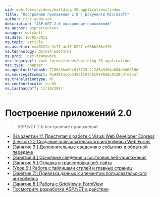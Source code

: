 ```yaml
---
uid: web-forms/videos/building-20-applications/index
title: "Построение приложений 2.0 | Документы Microsoft"
author: rick-anderson
description: "ASP.NET 2.0 построение приложений"
ms.author: aspnetcontent
manager: wpickett
ms.date: 10/05/2011
ms.topic: article
ms.assetid: ea40322d-2e77-4c37-8227-e650b286e373
ms.technology: dotnet-webforms
ms.prod: .net-framework
msc.legacyurl: /web-forms/videos/building-20-applications
msc.type: chapter
ms.openlocfilehash: 7260e5ba8bc913729c21245a3904a684d94086dd
ms.sourcegitcommit: 9a9483aceb34591c97451997036a9120c3fe2baf
ms.translationtype: MT
ms.contentlocale: ru-RU
ms.lasthandoff: 11/10/2017
---
```

<a name="building-20-applications"></a>Построение приложений 2.0
====================
> ASP.NET 2.0 построение приложений


- [[На занятии 1:] Приступая к работе с Visual Web Developer Express](lesson-1-getting-started-with-visual-web-developer-express.md)
- [[Lesson 2:] Создание пользовательского интерфейса Web Forms](lesson-2-creating-a-web-forms-user-interface.md)
- [[Занятие 3:] Дополнительные сведения о событиях и обратной передаче](lesson-3-understanding-more-about-events-and-postback.md)
- [[Занятия 4:] Основные сведения о состоянии веб-приложения](lesson-4-understanding-web-application-state.md)
- [[Занятие 5:] Отладка и трассировка веб-сайта](lesson-5-debugging-and-tracing-your-website.md)
- [[Урок 6:] Работа с таблицами стилей и главных страниц](lesson-6-working-with-stylesheets-and-master-pages.md)
- [[Занятие 7:] Привязка данных к элементам пользовательского интерфейса](lesson-7-databinding-to-user-interface-controls.md)
- [[Занятие 8:] Работа с GridView и FormView](lesson-8-working-with-the-gridview-and-formview.md)
- [Посмотрите разработки ASP.NET в действии](watch-aspnet-development-in-action.md)
